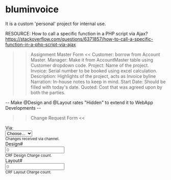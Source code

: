 # bluminvoice
It is a custom 'personal' project for internal use.

RESOURCE:
How to call a specific function in a PHP script via Ajax?
https://stackoverflow.com/questions/6371857/how-to-call-a-specific-function-in-a-php-script-via-ajax


>> Assignment Master Form <<
Customer: borrow from Account Master.
Manager: Make it from AccountMaster table using Customer dropdown code.
Project: Name of the project.
Invoice: Serial number to be booked using excel calculation.
Description: Highlights of the project, acts as Invoice byline
Narration: In-house notes to keep in mind.
Start Date: Should be filled with today's date.
Quoted: Cost that was agreed upon by both the parties.

-- Make @Design and @Layout rates "Hidden" to extend it to WebApp Developments --

<div class="row" hidden> <!-- TRASHED FIELDS -->
  <div class="form-group mb-1 mb-md-auto col-md-6">
    <div class="input-group">
      <div class="input-group-prepend">
        <label class="input-group-text bg-warning text-body" for="form-pmf-dsg">@ Design:</label>
      </div>
      <input type="text" class="form-control" id="form-pmf-dsg" name="form-pmf-dsg" placeholder="Design Rate*" pattern="\d+\.{0,1}\d{0,2}" /> <!-- required -->
    </div>
  </div>
  <div class="form-group col-md-6">
    <div class="input-group">
      <div class="input-group-prepend">
        <label class="input-group-text bg-warning text-body" for="form-pmf-layt">@ Layout:</label>
      </div>
      <input type="text" class="form-control" id="form-pmf-layt" name="form-pmf-layt" placeholder="Layout Rate*" pattern="\d+\.{0,1}\d{0,2}" /> <!-- required -->
    </div>
  </div>
</div>


>> Change Request Form <<

<div class="form-row">
  <!-- VIA, DESIGN & LAYOUT -->
  <div class="form-group col-md-4">
    <div class="input-group">
      <div class="input-group-prepend">
        <label class="input-group-text bg-warning text-body" for="form-crf-via">Via:</label>
      </div>
      <select class="custom-select" id="form-crf-via" name="form-crf-via" required aria-describedby="form-crf-via-help">
        <option value="" selected>Choose...</option>
        <option value="1">Phone</option>
        <option value="2">Email</option>
        <option value="3">WhatsApp</option>
        <option value="4">Other</option>
      </select>
    </div>
    <small id="form-crf-via-help" class="form-text text-muted text-right">Changes received via
      channel.</small>
  </div>
  <div class="form-group col-md-4 col-6">
    <div class="input-group mb-1 mb-md-0">
      <div class="input-group-prepend">
        <label class="input-group-text bg-warning text-body">Design#</label>
      </div>
      <input type="text" class="form-control" id="form-crf-desg" placeholder="0" required pattern="\d+" />
    </div>
    <small id="form-crf-desg-help" class="form-text text-muted text-right">CRF Design Charge count.</small>
  </div>
  <div class="form-group col-md-4 col-6">
    <div class="input-group">
      <div class="input-group-prepend">
        <label class="input-group-text bg-warning text-body">Layout#</label>
      </div>
      <input type="text" class="form-control" id="form-crf-layout" placeholder="0" required pattern="\d+" />
    </div>
    <small id="form-crf-layout-help" class="form-text text-muted text-right">CRF Layout Charge count.</small>
  </div>
</div>